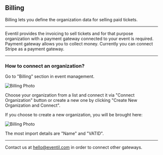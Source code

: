 ## Billing

Billing lets you define the organization data for selling paid tickets.

---


Eventil provides the invoicing to sell tickets and for that purpose organization with a payment gateway connected to your event is required. Payment gateway allows you to collect money. Currently you can connect Stripe as a payment gateway.

---

### How to connect an organization?

Go to "Billing" section in event management.

![Billing Photo](/images/billing-new.svg)

Choose your organization from a list and connect it via "Connect Organization" button or create a new one by clicking "Create New Organization and Connect".

If you choose to create a new organization, you will be brought here:

![Billing Photo](/images/create-org.svg)

The most import details are "Name" and "VATID".

---

Contact us at <a href="mailto:hello@eventil.com">hello@eventil.com</a> in order to connect other gateways.
